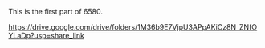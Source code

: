 This is the first part of 6580.

https://drive.google.com/drive/folders/1M36b9E7VjpU3APpAKiCz8N_ZNfOYLaDp?usp=share_link
